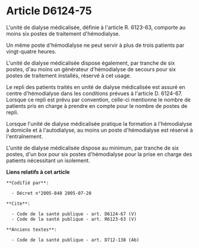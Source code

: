 # Article D6124-75

L'unité de dialyse médicalisée, définie à l'article R.  6123-63, comporte au moins six postes de traitement d'hémodialyse.

Un même poste d'hémodialyse ne peut servir à plus de trois patients par vingt-quatre heures.

L'unité de dialyse médicalisée dispose également, par tranche de six postes, d'au moins un générateur d'hémodialyse de
secours pour six postes de traitement installés, réservé à cet usage.

Le repli des patients traités en unité de dialyse médicalisée est assuré en centre d'hémodialyse dans les conditions prévues
à l'article D. 6124-67. Lorsque ce repli est prévu par convention, celle-ci mentionne le nombre de patients pris en charge à
prendre en compte pour le nombre de postes de repli.

Lorsque l'unité de dialyse médicalisée pratique la formation à l'hémodialyse à domicile et à l'autodialyse, au moins un poste
d'hémodialyse est réservé à l'entraînement.

L'unité de dialyse médicalisée dispose au minimum, par tranche de six postes, d'un box pour six postes d'hémodialyse pour la
prise en charge des patients nécessitant un isolement.

**Liens relatifs à cet article**

	**Codifié par**:

	  - Décret n°2005-840 2005-07-20

	**Cite**:

	  - Code de la santé publique - art. D6124-67 (V)
	  - Code de la santé publique - art. R6123-63 (V)

	**Anciens textes**:

	  - Code de la santé publique - art. D712-138 (Ab)
